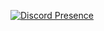 [![Discord Presence](https://lanyard.cnrad.dev/api/1156381555875385484)](https://discord.com/users/1156381555875385484showDisplayName=true)
<!---
cuxdii/cuxdii is a ✨ special ✨ repository because its `README.md` (this file) appears on your GitHub profile.
You can click the Preview link to take a look at your changes.
--->
